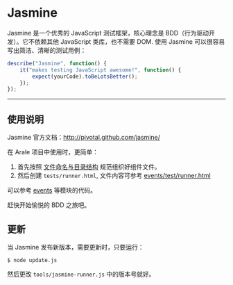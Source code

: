 
# Jasmine

Jasmine 是一个优秀的 JavaScript 测试框架，核心理念是 BDD（行为驱动开发）。它不依赖其他
JavaScript 类库，也不需要 DOM. 使用 Jasmine 可以很容易写出简洁、清晰的测试用例：

```js
describe("Jasmine", function() {
    it("makes testing JavaScript awesome!", function() {
        expect(yourCode).toBeLotsBetter();
    });
});
```

---


## 使用说明

Jasmine 官方文档：http://pivotal.github.com/jasmine/

在 Arale 项目中使用时，更简单：

1. 首先按照 [文件命名与目录结构](https://github.com/alipay/arale/wiki/文件命名与目录结构) 规范组织好组件文件。
2. 然后创建 `tests/runner.html`, 文件内容可参考 [events/test/runner.html](events/test/runner.html)

可以参考 [events](events/) 等模块的代码。

赶快开始愉悦的 BDD 之旅吧。


## 更新

当 Jasmine 发布新版本，需要更新时，只要运行：

```
$ node update.js
```

然后更改 `tools/jasmine-runner.js` 中的版本号就好。
